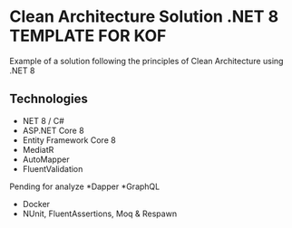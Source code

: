# Clean Architecture Solution .NET 8 TEMPLATE FOR KOF
Example of a solution following the principles of Clean Architecture using .NET 8

## Technologies
* NET 8 / C#
* ASP.NET Core 8
* Entity Framework Core 8
* MediatR
* AutoMapper
* FluentValidation


Pending for analyze
*Dapper
*GraphQL
* Docker
* NUnit, FluentAssertions, Moq & Respawn